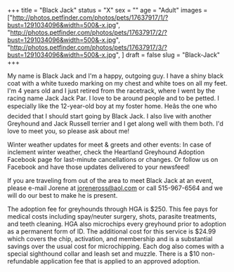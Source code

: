 +++
title = "Black Jack"
status = "X"
sex = ""
age = "Adult"
images = ["http://photos.petfinder.com/photos/pets/17637917/1/?bust=1291034096&width=500&-x.jpg",
"http://photos.petfinder.com/photos/pets/17637917/2/?bust=1291034096&width=500&-x.jpg",
"http://photos.petfinder.com/photos/pets/17637917/3/?bust=1291034096&width=500&-x.jpg",
]
draft = false
slug = "Black-Jack"
+++

My name is Black Jack and I'm a happy, outgoing guy. I have a shiny black coat with a white tuxedo marking on my chest and white toes on all my feet. I'm 4 years old and I just retired from the racetrack, where I went by the racing name Jack Jack Par. I love to be around people and to be petted. I especially like the 12-year-old boy at my foster home. Heâs the one who decided that I should start going by Black Jack. I also live with another Greyhound and Jack Russell terrier and I get along well with them both. I'd love to meet you, so please ask about me!


Winter weather updates for meet & greets and other events: In case of inclement winter weather, check the Heartland Greyhound Adoption Facebook page for last-minute cancellations or changes. Or follow us on Facebook and have those updates delivered to your newsfeed!


If you are traveling from out of the area to meet Black Jack at an event, please e-mail Jorene at joreneross@aol.com or call 515-967-6564 and we will do our best to make he is present.

The adoption fee for greyhounds through HGA is $250. This fee pays for medical costs including spay/neuter surgery, shots, parasite treatments, and teeth cleaning. HGA also microchips every greyhound prior to adoption as a permanent form of ID. The additional cost for this service is $24.99 which covers the chip, activation, and membership and is a substantial savings over the usual cost for microchipping. Each dog also comes with a special sighthound collar and leash set and muzzle. There is a $10 non-refundable application fee that is applied to an approved adoption.

